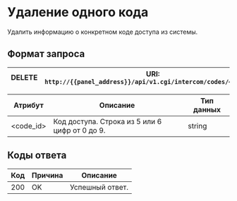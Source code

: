 # Удаление одного кода

Удалить информацию о конкретном коде доступа из системы.

## Формат запроса

| <format style="" color="Red"> DELETE </format> | URI: `http://{{panel_address}}/api/v1.cgi/intercom/codes/<code_id>` |
|------------------------------------------------|---------------------------------------------------------------------|

| Атрибут   | Описание                                       | Тип данных |
|-----------|------------------------------------------------|------------|
| <code_id> | Код доступа. Строка из 5 или 6 цифр от 0 до 9. | string     |

## Коды ответа

| Код | Причина         | Описание                                 |
|-----|-----------------|------------------------------------------|
| 200 | OK              | Успешный ответ.                          |

